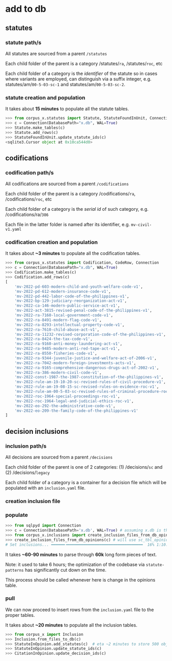 # add to db

## statutes

### statute path/s

All statutes are sourced from a parent `/statutes`

Each child folder of the parent is a category /statutes/`ra`, /statutes/`roc`, etc

Each child folder of a category is the *identifier* of the statute so in cases where variants are employed, can distinguish
via a suffix integer, e.g. statutes/am/`00-5-03-sc-1` and  statutes/am/`00-5-03-sc-2`.

### statute creation and population

It takes about **15 minutes** to populate all the statute tables.

```python shell
>>> from corpus_x.statutes import Statute, StatuteFoundInUnit, Connection
>>> c = Connection(DatabasePath="x.db", WAL=True)
>>> Statute.make_tables(c)
>>> Statute.add_rows(c)
>>> StatuteFoundInUnit.update_statute_ids(c)
<sqlite3.Cursor object at 0x10ca544d0>
```

## codifications

### codification path/s

All codifications are sourced from a parent `/codifications`

Each child folder of the parent is a category /codifications/`ra`, /codifications/`roc`, etc

Each child folder of a category is the *serial id* of such category, e.g. /codifications/ra/`386`

Each file in the latter folder is named after its identifier, e.g. `mv-civil-v1.yaml`

### codification creation and population

It takes about **~3 minutes** to populate all the codification tables.

```python shell
>>> from corpus_x.statutes import Codification, CodeRow, Connection
>>> c = Connection(DatabasePath="x.db", WAL=True)
>>> Codification.make_tables(c)
>>> Codification.add_rows(c)
[
    'mv-2022-pd-603-modern-child-and-youth-welfare-code-v1',
    'mv-2022-pd-612-modern-insurance-code-v1',
    'mv-2022-pd-442-labor-code-of-the-philippines-v1',
    'mv-2022-bp-129-judiciary-reorganization-act-v1',
    'mv-2022-ca-146-modern-public-service-act-v1',
    'mv-2022-act-3815-revised-penal-code-of-the-philippines-v1',
    'mv-2022-ra-7160-local-government-code-v1',
    'mv-2022-ra-8491-modern-flag-code-v1',
    'mv-2022-ra-8293-intellectual-property-code-v1',
    'mv-2022-ra-7610-child-abuse-act-v1',
    'mv-2022-ra-11232-revised-corporation-code-of-the-philippines-v1',
    'mv-2022-ra-8424-the-tax-code-v1',
    'mv-2022-ra-9160-anti-money-laundering-act-v1',
    'mv-2022-ra-9485-modern-anti-red-tape-act-v1',
    'mv-2022-ra-8550-fisheries-code-v1',
    'mv-2022-ra-9344-juvenile-justice-and-welfare-act-of-2006-v1',
    'mv-2022-ra-7042-modern-foreign-investments-acts-v1',
    'mv-2022-ra-9165-comprehensive-dangerous-drugs-act-of-2002-v1',
    'mv-2022-ra-386-modern-civil-code-v1',
    'mv-2022-const-1987-the-1987-constitution-of-the-philippines-v1',
    'mv-2022-rule-am-19-10-20-sc-revised-rules-of-civil-procedure-v1',
    'mv-2022-rule-am-19-08-15-sc-revised-rules-on-evidence-roc-v1',
    'mv-2022-rule-am-00-5-03-sc-revised-rules-of-criminal-procedure-roc-v1',
    'mv-2022-roc-1964-special-proceedings-roc-v1',
    'mv-2022-roc-1964-legal-and-judicial-ethics-roc-v1',
    'mv-2022-eo-292-the-administrative-code-v1',
    'mv-2022-eo-209-the-family-code-of-the-philippines-v1'
]
```

## decision inclusions

### inclusion path/s

All decisions are sourced from a parent `/decisions`

Each child folder of the parent is one of 2 categories: (1) /decisions/`sc` and (2) /decisions/`legacy`

Each child folder of a category is a container for a decision file which will be populated with an `inclusion.yaml` file.

### creation inclusion file

### populate

```python shell
>>> from sqlpyd import Connection
>>> c = Connection(DatabasePath='x.db', WAL=True) # assuming x.db is the file
>>> from corpus_x.inclusions import create_inclusion_files_from_db_opinions
>>> create_inclusion_files_from_db_opinions(c) # will use sc_tbl_opinions
# Set inclusions... ━━━━━━╺━━━━━━━━━━━━━━━━━━━━━━━━━━━━━━━━━  16% 1:10:21
```

It takes **~60-90 minutes** to parse through **60k** long form pieces of text.

Note: it used to take 6 hours; the optimization of the codebase via `statute-patterns` has significantly cut down on the time.

This process should be called whenever here is change in the opinions table.

### pull

We can now proceed to insert rows from the `inclusion.yaml` file to the proper tables.

It takes about **~20 minutes** to populate all the inclusion tables.

```python shell
>>> from corpus_x import Inclusion
>>> Inclusion.from_files_to_db(c)
>>> StatuteInOpinion.add_statutes(c)  # eta ~2 minutes to store 500 objects
>>> StatuteInOpinion.update_statute_ids(c)
>>> CitationInOpinion.update_decision_ids(c)
```
